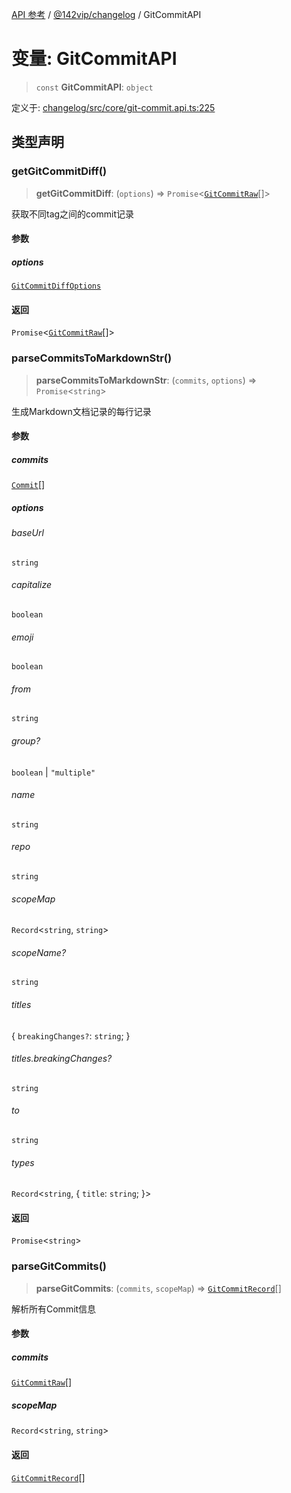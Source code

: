 [API 参考](../wiki/Home) / [@142vip/changelog](../wiki/@142vip.changelog) / GitCommitAPI

# 变量: GitCommitAPI

> `const` **GitCommitAPI**: `object`

定义于: [changelog/src/core/git-commit.api.ts:225](https://github.com/142vip/core-x/blob/25cf658819688f02293d600e7003b5877a2f9489/packages/changelog/src/core/git-commit.api.ts#L225)

## 类型声明

### getGitCommitDiff()

> **getGitCommitDiff**: (`options`) => `Promise`\<[`GitCommitRaw`](../wiki/@142vip.changelog.%E6%8E%A5%E5%8F%A3.GitCommitRaw)[]\>

获取不同tag之间的commit记录

#### 参数

##### options

[`GitCommitDiffOptions`](../wiki/@142vip.changelog.%E6%8E%A5%E5%8F%A3.GitCommitDiffOptions)

#### 返回

`Promise`\<[`GitCommitRaw`](../wiki/@142vip.changelog.%E6%8E%A5%E5%8F%A3.GitCommitRaw)[]\>

### parseCommitsToMarkdownStr()

> **parseCommitsToMarkdownStr**: (`commits`, `options`) => `Promise`\<`string`\>

生成Markdown文档记录的每行记录

#### 参数

##### commits

[`Commit`](../wiki/@142vip.changelog.%E6%8E%A5%E5%8F%A3.Commit)[]

##### options

###### baseUrl

`string`

###### capitalize

`boolean`

###### emoji

`boolean`

###### from

`string`

###### group?

`boolean` \| `"multiple"`

###### name

`string`

###### repo

`string`

###### scopeMap

`Record`\<`string`, `string`\>

###### scopeName?

`string`

###### titles

\{ `breakingChanges?`: `string`; \}

###### titles.breakingChanges?

`string`

###### to

`string`

###### types

`Record`\<`string`, \{ `title`: `string`; \}\>

#### 返回

`Promise`\<`string`\>

### parseGitCommits()

> **parseGitCommits**: (`commits`, `scopeMap`) => [`GitCommitRecord`](../wiki/@142vip.changelog.%E6%8E%A5%E5%8F%A3.GitCommitRecord)[]

解析所有Commit信息

#### 参数

##### commits

[`GitCommitRaw`](../wiki/@142vip.changelog.%E6%8E%A5%E5%8F%A3.GitCommitRaw)[]

##### scopeMap

`Record`\<`string`, `string`\>

#### 返回

[`GitCommitRecord`](../wiki/@142vip.changelog.%E6%8E%A5%E5%8F%A3.GitCommitRecord)[]
